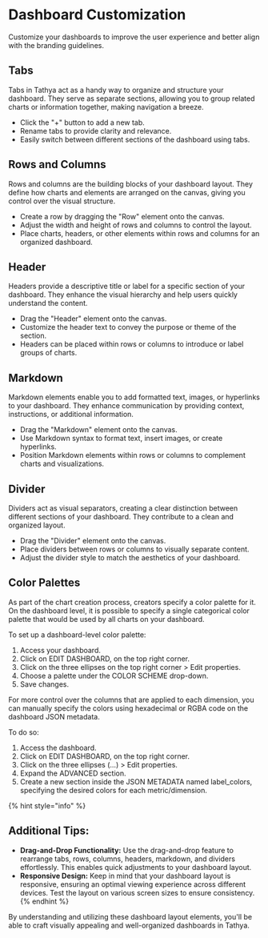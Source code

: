 # Dashboard Customization

Customize your dashboards to improve the user experience and better align with the branding guidelines.

## Tabs
Tabs in Tathya act as a handy way to organize and structure your dashboard. They serve as separate sections, allowing you to group related charts or information together, making navigation a breeze.

- Click the "+" button to add a new tab.
- Rename tabs to provide clarity and relevance.
- Easily switch between different sections of the dashboard using tabs.

## Rows and Columns
Rows and columns are the building blocks of your dashboard layout. They define how charts and elements are arranged on the canvas, giving you control over the visual structure.

- Create a row by dragging the "Row" element onto the canvas.
- Adjust the width and height of rows and columns to control the layout.
- Place charts, headers, or other elements within rows and columns for an organized dashboard.

## Header
Headers provide a descriptive title or label for a specific section of your dashboard. They enhance the visual hierarchy and help users quickly understand the content.

- Drag the "Header" element onto the canvas.
- Customize the header text to convey the purpose or theme of the section.
- Headers can be placed within rows or columns to introduce or label groups of charts.

## Markdown
Markdown elements enable you to add formatted text, images, or hyperlinks to your dashboard. They enhance communication by providing context, instructions, or additional information.

- Drag the "Markdown" element onto the canvas.
- Use Markdown syntax to format text, insert images, or create hyperlinks.
- Position Markdown elements within rows or columns to complement charts and visualizations.

## Divider
Dividers act as visual separators, creating a clear distinction between different sections of your dashboard. They contribute to a clean and organized layout.

- Drag the "Divider" element onto the canvas.
- Place dividers between rows or columns to visually separate content.
- Adjust the divider style to match the aesthetics of your dashboard.

## Color Palettes
As part of the chart creation process, creators specify a color palette for it. On the dashboard level, it is possible to specify a single categorical color palette that would be used by all charts on your dashboard.

To set up a dashboard-level color palette:

1. Access your dashboard.
2. Click on EDIT DASHBOARD, on the top right corner.
3. Click on the three ellipses on the top right corner > Edit properties.
4. Choose a palette under the COLOR SCHEME drop-down.
5. Save changes.

For more control over the columns that are applied to each dimension, you can manually specify the colors using hexadecimal or RGBA code on the dashboard JSON metadata.

To do so:

1. Access the dashboard.
2. Click on EDIT DASHBOARD, on the top right corner.
3. Click on the three ellipses (...) > Edit properties.
4. Expand the ADVANCED section.
5. Create a new section inside the JSON METADATA named label_colors, specifying the desired colors for each metric/dimension.

{% hint style="info" %}
## Additional Tips:
- **Drag-and-Drop Functionality:** Use the drag-and-drop feature to rearrange tabs, rows, columns, headers, markdown, and dividers effortlessly. This enables quick adjustments to your dashboard layout.
- **Responsive Design:** Keep in mind that your dashboard layout is responsive, ensuring an optimal viewing experience across different devices. Test the layout on various screen sizes to ensure consistency.
{% endhint %}

By understanding and utilizing these dashboard layout elements, you'll be able to craft visually appealing and well-organized dashboards in Tathya.